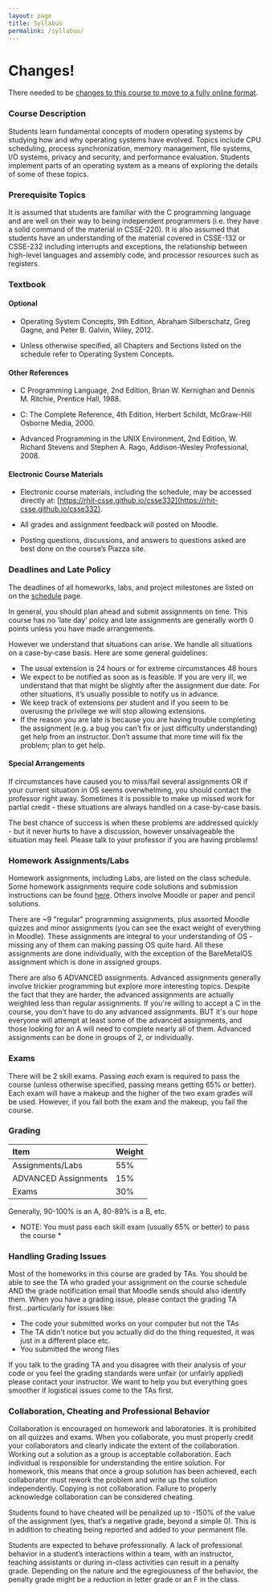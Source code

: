 ```yaml
---
layout: page
title: Syllabus
permalink: /syllabus/
---
```


# Changes!

There needed to be [changes to this course to move to a fully online format](covid19_revisions.md).

### Course Description

Students learn fundamental concepts of modern operating systems by studying how and why operating systems have evolved. Topics include CPU scheduling, process synchronization, memory management, file systems, I/O systems, privacy and security, and performance evaluation. Students implement parts of an operating system as a means of exploring the details of some of these topics.

### Prerequisite Topics

It is assumed that students are familiar with the C programming language and are well on their way to being independent programmers (i.e. they have a solid command of the material in CSSE-220). It is also assumed that students have an understanding of the material covered in CSSE-132 or CSSE-232 including interrupts and exceptions, the relationship between high-level languages and assembly code, and processor resources such as registers.

### Textbook

#### Optional

* Operating System Concepts, 9th Edition, Abraham Silberschatz, Greg Gagne, and Peter B. Galvin, Wiley, 2012.

* Unless otherwise specified, all Chapters and Sections listed on the schedule refer to Operating System Concepts.

#### Other References

* C Programming Language, 2nd Edition, Brian W. Kernighan and Dennis M. Ritchie, Prentice Hall, 1988.

* C: The Complete Reference, 4th Edition, Herbert Schildt, McGraw-Hill Osborne Media, 2000.

* Advanced Programming in the UNIX Environment, 2nd Edition, W. Richard Stevens and Stephen A. Rago, Addison-Wesley Professional, 2008.

#### Electronic Course Materials

* Electronic course materials, including the schedule, may be accessed directly at:
[https://rhit-csse.github.io/csse332](https://rhit-csse.github.io/csse332).

* All grades and assignment feedback will posted on Moodle.

* Posting questions, discussions, and answers to questions asked are best done on the course’s Piazza site.


### Deadlines and Late Policy

The deadlines of all homeworks, labs, and project milestones are listed on on the [schedule](https://rhit-csse.github.io/csse332/schedule.html) page.

In general, you should plan ahead and submit assignments on time. This course has no ’late day’ policy and late assignments are generally worth 0 points unless you have made arrangements.

However we understand that situations can arise. We handle all situations on a case-by-case basis. Here are some general guidelines:

* The usual extension is 24 hours or for extreme circumstances 48 hours
* We expect to be notified as soon as is feasible. If you are very ill, we understand that that might be slightly after the assignment due date. For other situations, it’s usually possible to notify us in advance.
* We keep track of extensions per student and if you seem to be overusing the privilege we will stop allowing extensions.
* If the reason you are late is because you are having trouble completing the assignment (e.g. a bug you can’t fix or just difficulty understanding) get help from an instructor. Don’t assume that more time will fix the problem; plan to get help.

#### Special Arrangements

If circumstances have caused you to miss/fail several assignments OR
if your current situation in OS seems overwhelming, you should contact
the professor right away.  Sometimes it is possible to make up missed
work for partial credit - these situations are always handled on a
case-by-case basis.

The best chance of success is when these problems are addressed
quickly - but it never hurts to have a discussion, however
unsalvageable the situation may feel.  Please talk to your professor
if you are having problems!

### Homework Assignments/Labs

Homework assignments, including Labs, are listed on the class
schedule. Some homework assignments require code solutions and
submission instructions can be found
[here](https://github.com/RHIT-CSSE/csse332/blob/master/Docs/getting_and_submitting_code.md). Others
involve Moodle or paper and pencil solutions.

There are ~9 "regular" programming assignments, plus assorted Moodle
quizzes and minor assignments (you can see the exact weight of
everything in Moodle).  These assignments are integral to your
understanding of OS - missing any of them can making passing OS quite
hard.  All these assignments are done individually, with the exception
of the BareMetalOS assignment which is done in assigned groups.

There are also 6 ADVANCED assignments.  Advanced assignments generally
involve trickier programming but explore more interesting topics.
Despite the fact that they are harder, the advanced assignments are
actually weighted less than regular assignments.  If you're willing to
accept a C in the course, you don't have to do any advanced
assignments.  BUT it's our hope everyone will attempt at least some of
the advanced assignments, and those looking for an A will need to
complete nearly all of them.  Advanced assignments can be done in
groups of 2, or individually.

### Exams

There will be 2 skill exams.  Passing *each* exam is required to pass
the course (unless otherwise specified, passing means getting 65% or
better).  Each exam will have a makeup and the higher of the two exam
grades will be used.  However, if you fail both the exam and the
makeup, you fail the course.

### Grading

| Item                  | Weight |
| :-------------------- | :----- |
| Assignments/Labs      | 55%    |
| ADVANCED  Assignments | 15%    |
| Exams                 | 30%    |


Generally, 90-100% is an A, 80-89% is a B, etc.

* NOTE: You must pass each skill exam (usually 65% or better) to pass the course *

### Handling Grading Issues

Most of the homeworks in this course are graded by TAs.  You should be able to see the TA who graded your assignment on the course schedule AND the grade notification email that Moodle sends should also identify them.  When you have a grading issue, please contact the grading TA first...particularly for issues like:

+ The code your submitted works on your computer but not the TAs
+ The TA didn't notice but you actually did do the thing requested, it was just in a different place etc.
+ You submitted the wrong files

If you talk to the grading TA and you disagree with their analysis of your code or you feel the grading standards were unfair (or unfairly applied) please contact your instructor.  We want to help you but everything goes smoother if logistical issues come to the TAs first.

### Collaboration, Cheating and Professional Behavior

Collaboration is encouraged on homework and laboratories. It is prohibited on all quizzes and exams. When you collaborate, you must properly credit your collaborators and clearly indicate the extent of the collaboration. Working out a solution as a group is acceptable collaboration. Each individual is responsible for understanding the entire solution. For homework, this means that once a group solution has been achieved, each collaborator must rework the problem and write up the solution independently. Copying is not collaboration. Failure to properly acknowledge collaboration can be considered cheating.

Students found to have cheated will be penalized up to -150% of the value of the assignment (yes, that’s a negative grade, beyond a simple 0). This is in addition to cheating being reported and added to your permanent file.

Students are expected to behave professionally. A lack of professional behavior in a student’s interactions within a team, with an instructor, teaching assistants or during in-class activities can result in a penalty grade. Depending on the nature and the egregiousness of the behavior, the penalty grade might be a reduction in letter grade or an F in the class.
